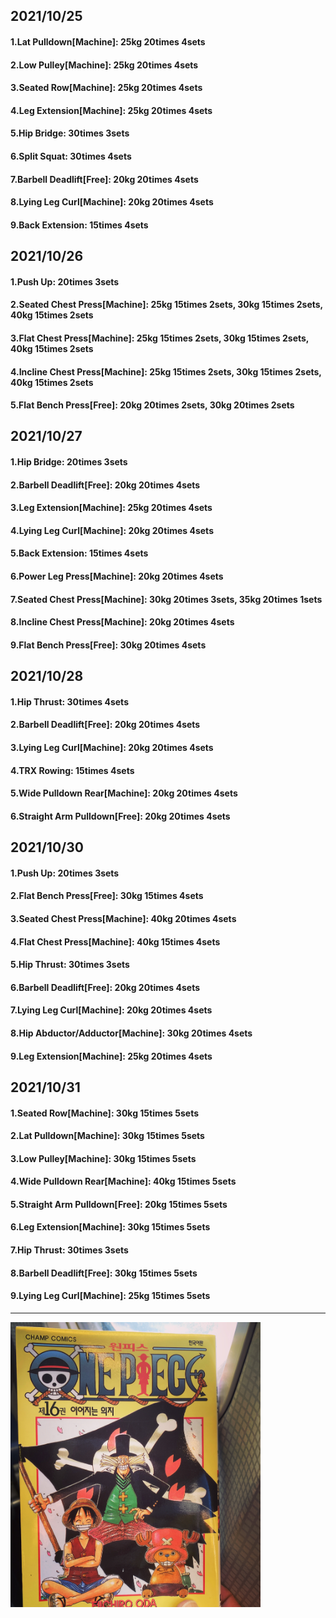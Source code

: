 ## 2021/10/25
#### 1.Lat Pulldown\[Machine\]: 25kg 20times 4sets
#### 2.Low Pulley\[Machine\]: 25kg 20times 4sets
#### 3.Seated Row\[Machine\]: 25kg 20times 4sets
#### 4.Leg Extension\[Machine\]: 25kg 20times 4sets
#### 5.Hip Bridge: 30times 3sets
#### 6.Split Squat: 30times 4sets
#### 7.Barbell Deadlift\[Free\]: 20kg 20times 4sets
#### 8.Lying Leg Curl\[Machine\]: 20kg 20times 4sets
#### 9.Back Extension: 15times 4sets

## 2021/10/26
#### 1.Push Up: 20times 3sets
#### 2.Seated Chest Press\[Machine\]: 25kg 15times 2sets, 30kg 15times 2sets, 40kg 15times 2sets
#### 3.Flat Chest Press\[Machine\]: 25kg 15times 2sets, 30kg 15times 2sets, 40kg 15times 2sets
#### 4.Incline Chest Press\[Machine\]: 25kg 15times 2sets, 30kg 15times 2sets, 40kg 15times 2sets
#### 5.Flat Bench Press\[Free\]: 20kg 20times 2sets, 30kg 20times 2sets

## 2021/10/27
#### 1.Hip Bridge: 20times 3sets
#### 2.Barbell Deadlift\[Free\]: 20kg 20times 4sets
#### 3.Leg Extension\[Machine\]: 25kg 20times 4sets
#### 4.Lying Leg Curl\[Machine\]: 20kg 20times 4sets
#### 5.Back Extension: 15times 4sets
#### 6.Power Leg Press\[Machine\]: 20kg 20times 4sets
#### 7.Seated Chest Press\[Machine\]: 30kg 20times 3sets, 35kg 20times 1sets
#### 8.Incline Chest Press\[Machine\]: 20kg 20times 4sets
#### 9.Flat Bench Press\[Free\]: 30kg 20times 4sets

## 2021/10/28
#### 1.Hip Thrust: 30times 4sets
#### 2.Barbell Deadlift\[Free\]: 20kg 20times 4sets
#### 3.Lying Leg Curl\[Machine\]: 20kg 20times 4sets
#### 4.TRX Rowing: 15times 4sets
#### 5.Wide Pulldown Rear\[Machine\]: 20kg 20times 4sets
#### 6.Straight Arm Pulldown\[Free\]: 20kg 20times 4sets

## 2021/10/30
#### 1.Push Up: 20times 3sets
#### 2.Flat Bench Press\[Free\]: 30kg 15times 4sets
#### 3.Seated Chest Press\[Machine\]: 40kg 20times 4sets
#### 4.Flat Chest Press\[Machine\]: 40kg 15times 4sets
#### 5.Hip Thrust: 30times 3sets
#### 6.Barbell Deadlift\[Free\]: 20kg 20times 4sets
#### 7.Lying Leg Curl\[Machine\]: 20kg 20times 4sets
#### 8.Hip Abductor/Adductor\[Machine\]: 30kg 20times 4sets
#### 9.Leg Extension\[Machine\]: 25kg 20times 4sets

## 2021/10/31
#### 1.Seated Row\[Machine\]: 30kg 15times 5sets
#### 2.Lat Pulldown\[Machine\]: 30kg 15times 5sets
#### 3.Low Pulley\[Machine\]: 30kg 15times 5sets
#### 4.Wide Pulldown Rear\[Machine\]: 40kg 15times 5sets
#### 5.Straight Arm Pulldown\[Free\]: 20kg 15times 5sets
#### 6.Leg Extension\[Machine\]: 30kg 15times 5sets
#### 7.Hip Thrust: 30times 3sets
#### 8.Barbell Deadlift\[Free\]: 30kg 15times 5sets
#### 9.Lying Leg Curl\[Machine\]: 25kg 15times 5sets

---
<img src='./_resources/__016.jpg' width='400px' />
